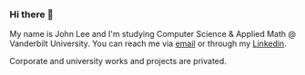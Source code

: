 ### Hi there 👋

My name is John Lee and I'm studying Computer Science & Applied Math @ Vanderbilt University. You can reach me via [email](johnleebusiness3@gmail.com) or through my [Linkedin](https://www.linkedin.com/in/michaeljohndan/).

Corporate and university works and projects are privated.
